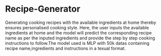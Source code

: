 # Recipe-Generator
Generating cooking recipes with the available ingredients at home thereby ensures personalised cooking style.
Here, the user inputs the available ingredients at home and the model will predict the corresponding recipe name as per the inputed ingredients and provide the step by step cooking instructions to follow.The model used is MLP with 50k datas containing recipe name,ingredients and instructions in a texual format.
